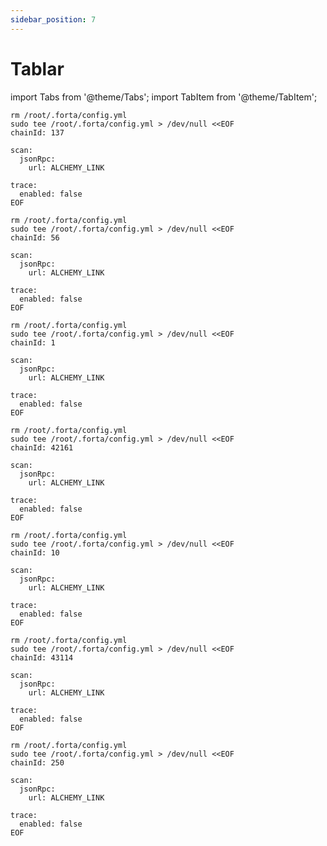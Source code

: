 ```yaml
---
sidebar_position: 7
---
```


# Tablar

import Tabs from '@theme/Tabs';
import TabItem from '@theme/TabItem';

<Tabs>
<TabItem value="Polygon">
  
```
rm /root/.forta/config.yml
sudo tee /root/.forta/config.yml > /dev/null <<EOF
chainId: 137

scan:
  jsonRpc:
    url: ALCHEMY_LINK

trace:
  enabled: false
EOF
```
</TabItem>
<TabItem value="BSC">
  
```  
rm /root/.forta/config.yml
sudo tee /root/.forta/config.yml > /dev/null <<EOF
chainId: 56

scan:
  jsonRpc:
    url: ALCHEMY_LINK

trace:
  enabled: false
EOF
```
</TabItem>
<TabItem value="Ethereum">
  
``` 
rm /root/.forta/config.yml
sudo tee /root/.forta/config.yml > /dev/null <<EOF
chainId: 1

scan:
  jsonRpc:
    url: ALCHEMY_LINK

trace:
  enabled: false
EOF
```
</TabItem>
<TabItem value="Arbitrum">
  
```
rm /root/.forta/config.yml
sudo tee /root/.forta/config.yml > /dev/null <<EOF
chainId: 42161

scan:
  jsonRpc:
    url: ALCHEMY_LINK

trace:
  enabled: false
EOF
```
</TabItem>
<TabItem value="Optimism">
  
``` 
rm /root/.forta/config.yml
sudo tee /root/.forta/config.yml > /dev/null <<EOF
chainId: 10

scan:
  jsonRpc:
    url: ALCHEMY_LINK

trace:
  enabled: false
EOF
```
</TabItem>
<TabItem value="Avalanche">
  
``` 
rm /root/.forta/config.yml
sudo tee /root/.forta/config.yml > /dev/null <<EOF
chainId: 43114

scan:
  jsonRpc:
    url: ALCHEMY_LINK

trace:
  enabled: false
EOF
```
</TabItem>
<TabItem value="Fantom">
  
``` 
rm /root/.forta/config.yml
sudo tee /root/.forta/config.yml > /dev/null <<EOF
chainId: 250

scan:
  jsonRpc:
    url: ALCHEMY_LINK

trace:
  enabled: false
EOF
```
</TabItem>
</Tabs>
